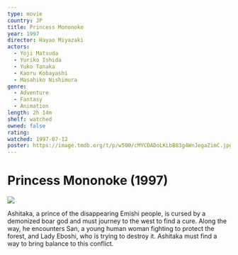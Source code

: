 ```yaml
---
type: movie
country: JP
title: Princess Mononoke
year: 1997
director: Hayao Miyazaki
actors:
  - Yoji Matsuda
  - Yuriko Ishida
  - Yuko Tanaka
  - Kaoru Kobayashi
  - Masahiko Nishimura
genre:
  - Adventure
  - Fantasy
  - Animation
length: 2h 14m
shelf: watched
owned: false
rating:
watched: 1997-07-12
poster: https://image.tmdb.org/t/p/w500/cMYCDADoLKLbB83g4WnJegaZimC.jpg
---
```


# Princess Mononoke (1997)

![](https://image.tmdb.org/t/p/w500/cMYCDADoLKLbB83g4WnJegaZimC.jpg)

Ashitaka, a prince of the disappearing Emishi people, is cursed by a demonized boar god and must journey to the west to find a cure. Along the way, he encounters San, a young human woman fighting to protect the forest, and Lady Eboshi, who is trying to destroy it. Ashitaka must find a way to bring balance to this conflict.